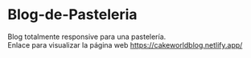# Blog-de-Pasteleria
Blog totalmente responsive para una pastelería.
<br/> Enlace para visualizar la página web
https://cakeworldblog.netlify.app/
